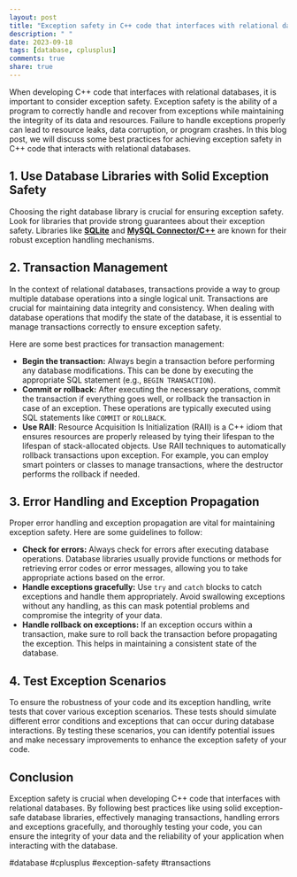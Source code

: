 ```yaml
---
layout: post
title: "Exception safety in C++ code that interfaces with relational databases"
description: " "
date: 2023-09-18
tags: [database, cplusplus]
comments: true
share: true
---
```


When developing C++ code that interfaces with relational databases, it is important to consider exception safety. Exception safety is the ability of a program to correctly handle and recover from exceptions while maintaining the integrity of its data and resources. Failure to handle exceptions properly can lead to resource leaks, data corruption, or program crashes. In this blog post, we will discuss some best practices for achieving exception safety in C++ code that interacts with relational databases.

## 1. Use Database Libraries with Solid Exception Safety

Choosing the right database library is crucial for ensuring exception safety. Look for libraries that provide strong guarantees about their exception safety. Libraries like **[SQLite](https://www.sqlite.org/index.html)** and **[MySQL Connector/C++](https://dev.mysql.com/doc/connector-cpp/en/)** are known for their robust exception handling mechanisms.

## 2. Transaction Management

In the context of relational databases, transactions provide a way to group multiple database operations into a single logical unit. Transactions are crucial for maintaining data integrity and consistency. When dealing with database operations that modify the state of the database, it is essential to manage transactions correctly to ensure exception safety.

Here are some best practices for transaction management:

- **Begin the transaction:** Always begin a transaction before performing any database modifications. This can be done by executing the appropriate SQL statement (e.g., `BEGIN TRANSACTION`).
- **Commit or rollback:** After executing the necessary operations, commit the transaction if everything goes well, or rollback the transaction in case of an exception. These operations are typically executed using SQL statements like `COMMIT` or `ROLLBACK`.
- **Use RAII**: Resource Acquisition Is Initialization (RAII) is a C++ idiom that ensures resources are properly released by tying their lifespan to the lifespan of stack-allocated objects. Use RAII techniques to automatically rollback transactions upon exception. For example, you can employ smart pointers or classes to manage transactions, where the destructor performs the rollback if needed.

## 3. Error Handling and Exception Propagation

Proper error handling and exception propagation are vital for maintaining exception safety. Here are some guidelines to follow:

- **Check for errors:** Always check for errors after executing database operations. Database libraries usually provide functions or methods for retrieving error codes or error messages, allowing you to take appropriate actions based on the error.
- **Handle exceptions gracefully:** Use `try` and `catch` blocks to catch exceptions and handle them appropriately. Avoid swallowing exceptions without any handling, as this can mask potential problems and compromise the integrity of your data.
- **Handle rollback on exceptions:** If an exception occurs within a transaction, make sure to roll back the transaction before propagating the exception. This helps in maintaining a consistent state of the database.

## 4. Test Exception Scenarios

To ensure the robustness of your code and its exception handling, write tests that cover various exception scenarios. These tests should simulate different error conditions and exceptions that can occur during database interactions. By testing these scenarios, you can identify potential issues and make necessary improvements to enhance the exception safety of your code.

## Conclusion

Exception safety is crucial when developing C++ code that interfaces with relational databases. By following best practices like using solid exception-safe database libraries, effectively managing transactions, handling errors and exceptions gracefully, and thoroughly testing your code, you can ensure the integrity of your data and the reliability of your application when interacting with the database.

#database #cplusplus #exception-safety #transactions